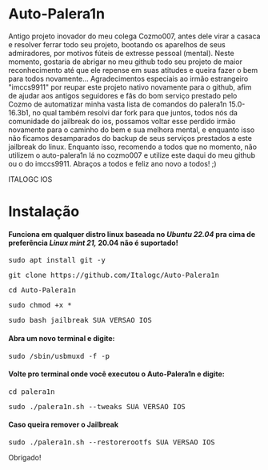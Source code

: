 # Auto-Palera1n
Antigo projeto inovador do meu colega Cozmo007, antes dele virar a casaca e resolver ferrar todo seu projeto, bootando os aparelhos de seus admiradores, por motivos fúteis de extresse pessoal (mental). Neste momento, gostaria de abrigar no meu github todo seu projeto de maior reconhecimento até que ele repense em suas atitudes e queira fazer o bem para todos novamente... Agradecimentos especiais ao irmão estrangeiro "imccs9911" por reupar este projeto nativo novamente para o github, afim de ajudar aos antigos seguidores e fãs do bom serviço prestado pelo Cozmo de automatizar minha vasta lista de comandos do palera1n 15.0-16.3b1, no qual também resolvi dar fork para que juntos, todos nós da comunidade do jailbreak do ios, possamos voltar esse perdido irmão novamente para o caminho do bem e sua melhora mental, e enquanto isso não ficamos desamparados do backup de seus serviços prestados a este jailbreak do linux.
Enquanto isso, recomendo a todos que no momento, não utilizem o auto-palera1n lá no cozmo007 e utilize este daqui do meu github ou o do imccs9911. Abraços a todos e feliz ano novo a todos! ;) 

ITALOGC IOS




<h1>Instalação</h1>

<h4>Funciona em qualquer distro linux baseada no <i><strong>Ubuntu 22.04</strong></i> pra cima de preferência <i><strong>Linux mint 21,</strong></i>  20.04 não é suportado!</h4>

<pre>sudo apt install git -y</pre>

<pre>git clone https://github.com/Italogc/Auto-Palera1n</pre>

<pre>cd Auto-Palera1n</pre>

<pre>sudo chmod +x *</pre>

<pre>sudo bash jailbreak SUA_VERSAO_IOS</pre>

<h4>Abra um novo terminal e digite:</h4>

<pre>sudo /sbin/usbmuxd -f -p</pre>

<h4>Volte pro terminal onde você executou o Auto-Palera1n e digite:</h4>

<pre>cd palera1n</pre>

<pre>sudo ./palera1n.sh --tweaks SUA_VERSAO_IOS</pre>

<h4>Caso queira remover o Jailbreak</h4>

<pre>sudo ./palera1n.sh --restorerootfs SUA_VERSAO_IOS</pre>


<p>Obrigado!</p>

